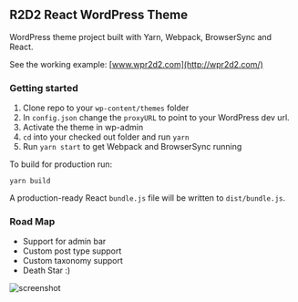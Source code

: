 ## R2D2 React WordPress Theme

WordPress theme project built with Yarn, Webpack, BrowserSync and React.

See the working example: [www.wpr2d2.com](http://wpr2d2.com/)

### Getting started

1.  Clone repo to your `wp-content/themes` folder
1.  In `config.json` change the `proxyURL` to point to your WordPress dev url.
1.  Activate the theme in wp-admin
1.  `cd` into your checked out folder and run `yarn`
1.  Run `yarn start` to get Webpack and BrowserSync running

To build for production run:

`yarn build`

A production-ready React `bundle.js` file will be written to `dist/bundle.js`.

### Road Map

* Support for admin bar
* Custom post type support
* Custom taxonomy support
* Death Star :)

![screenshot](https://imgur.com/vw6TgI4)

